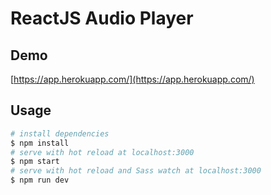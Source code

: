 # ReactJS Audio Player

## Demo
[https://app.herokuapp.com/](https://app.herokuapp.com/)

## Usage  

``` bash
# install dependencies
$ npm install
# serve with hot reload at localhost:3000
$ npm start
# serve with hot reload and Sass watch at localhost:3000
$ npm run dev

```
